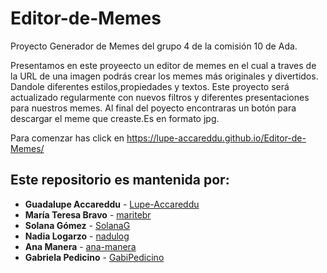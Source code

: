 # Editor-de-Memes
Proyecto Generador de Memes del grupo 4 de la comisión 10 de Ada.

Presentamos en este proyeecto un editor de memes en el cual a traves de la URL de una imagen podrás crear los memes más originales y divertidos. Dandole diferentes estilos,propiedades y textos.
Este proyecto será actualizado regularmente con nuevos filtros y diferentes presentaciones para nuestros memes.
Al final del poyecto encontraras un botón para descargar el meme que creaste.Es en formato jpg. 

Para comenzar has click en https://lupe-accareddu.github.io/Editor-de-Memes/

## Este repositorio es mantenida por:

* **Guadalupe Accareddu**  - [Lupe-Accareddu](https://github.com/Lupe-Accareddu)
* **María Teresa Bravo** - [maritebr](https://github.com/maritebr)
* **Solana Gómez** - [SolanaG](https://github.com/SolanaG)
* **Nadia Logarzo** - [nadulog](https://github.com/nadulog)
* **Ana Manera** - [ana-manera](https://github.com/ana-manera)
* **Gabriela Pedicino** - [GabiPedicino](https://github.com/GabiPedicino)
